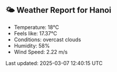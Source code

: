 <!-- WEATHER-START -->
## 🌤 Weather Report for Hanoi

- Temperature: 18°C
- Feels like: 17.37°C
- Conditions: overcast clouds
- Humidity: 58%
- Wind Speed: 2.22 m/s

Last updated: 2025-03-07 12:40:15 UTC
<!-- WEATHER-END -->
